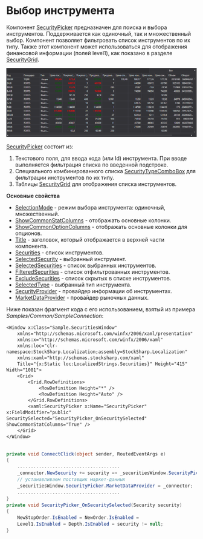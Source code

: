 # Выбор инструмента

Компонент [SecurityPicker](../api/StockSharp.Xaml.SecurityPicker.html) предназначен для поиска и выбора инструментов. Поддерживается как одиночный, так и множественный выбор. Компонент позволяет фильтровать список инструментов по их типу. Также этот компонент может использоваться для отображения финансовой информации (полей level1), как показано в разделе [SecurityGrid](GuiSecurityGrid.md). 

![GUI SecurityPicker2](../images/GUI_SecurityPicker2.png)

[SecurityPicker](../api/StockSharp.Xaml.SecurityPicker.html) состоит из: 

1. Текстового поля, для ввода кода (или Id) инструмента. При вводе выполняется фильтрация списка по введенной подстроке.
2. Специального комбинированного списка [SecurityTypeComboBox](../api/StockSharp.Xaml.SecurityTypeComboBox.html) для фильтрации инструментов по их типу.
3. Таблицы [SecurityGrid](../api/StockSharp.Xaml.SecurityGrid.html) для отображения списка инструментов.

**Основные свойства**

- [SelectionMode](../api/StockSharp.Xaml.SecurityPicker.SelectionMode.html) \- режим выбора инструмента: одиночный, множественный.
- [ShowCommonStatColumns](../api/StockSharp.Xaml.SecurityPicker.ShowCommonStatColumns.html) \- отображать основные колонки.
- [ShowCommonOptionColumns](../api/StockSharp.Xaml.SecurityPicker.ShowCommonOptionColumns.html) \- отображать основные колонки для опционов.
- [Title](../api/StockSharp.Xaml.SecurityPicker.Title.html) \- заголовок, который отображается в верхней части компонента.
- [Securities](../api/StockSharp.Xaml.SecurityPicker.Securities.html) \- список инструментов.
- [SelectedSecurity](../api/StockSharp.Xaml.SecurityPicker.SelectedSecurity.html) \- выбранный инструмент.
- [SelectedSecurities](../api/StockSharp.Xaml.SecurityPicker.SelectedSecurities.html) \- список выбранных инструментов.
- [FilteredSecurities](../api/StockSharp.Xaml.SecurityPicker.FilteredSecurities.html) \- список отфильтрованных инструментов.
- [ExcludeSecurities](../api/StockSharp.Xaml.SecurityPicker.ExcludeSecurities.html) \- список скрытых в списке инструментов.
- [SelectedType](../api/StockSharp.Xaml.SecurityPicker.SelectedType.html) \- выбранный тип инструмента.
- [SecurityProvider](../api/StockSharp.Xaml.SecurityPicker.SecurityProvider.html) \- провайдер информации об инструментах.
- [MarketDataProvider](../api/StockSharp.Xaml.SecurityPicker.MarketDataProvider.html) \- провайдер рыночных данных.

Ниже показан фрагмент кода с его использованием, взятый из примера *Samples\/Common\/SampleConnection*: 

```xaml
<Window x:Class="Sample.SecuritiesWindow"
    xmlns="http://schemas.microsoft.com/winfx/2006/xaml/presentation"
    xmlns:x="http://schemas.microsoft.com/winfx/2006/xaml"
    xmlns:loc="clr-namespace:StockSharp.Localization;assembly=StockSharp.Localization"
    xmlns:xaml="http://schemas.stocksharp.com/xaml"
    Title="{x:Static loc:LocalizedStrings.Securities}" Height="415" Width="1081">
	<Grid>
		<Grid.RowDefinitions>
			<RowDefinition Height="*" />
			<RowDefinition Height="Auto" />
		</Grid.RowDefinitions>
		<xaml:SecurityPicker x:Name="SecurityPicker" x:FieldModifier="public" SecuritySelected="SecurityPicker_OnSecuritySelected" ShowCommonStatColumns="True" />
	</Grid>
</Window>
	  	
```
```cs
private void ConnectClick(object sender, RoutedEventArgs e)
{
    ......................................
	_connector.NewSecurity += security => _securitiesWindow.SecurityPicker.Securities.Add(security);
	// устанавливаем поставщик маркет-данных
	_securitiesWindow.SecurityPicker.MarketDataProvider = _connector;
	......................................
}
private void SecurityPicker_OnSecuritySelected(Security security)
{
	NewStopOrder.IsEnabled = NewOrder.IsEnabled =
	Level1.IsEnabled = Depth.IsEnabled = security != null;
}
```
